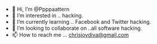 - 👋 Hi, I’m @Ppppaattern
- 👀 I’m interested in .. hacking.
- 🌱 I’m currently learning .. Facebook and Twitter hacking.
- 💞️ I’m looking to collaborate on ..all software hacking.
- 📫 How to reach me ... chrisjoydiva@gmail.com

<!---
Ppppaattern/Ppppaattern is a ✨ special ✨ repository because its `README.md` (this file) appears on your GitHub profile.
You can click the Preview link to take a look at your changes.
--->

